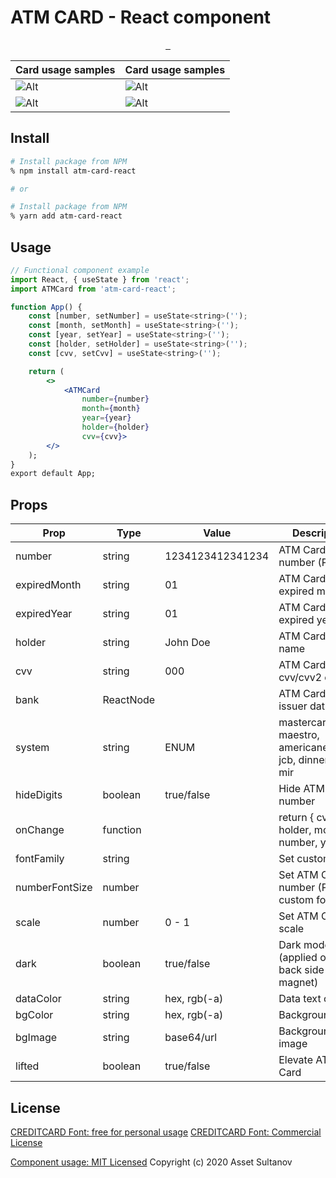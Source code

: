 # ATM CARD - React component

<p align="center">
  <a aria-label="NPM version" href="https://www.npmjs.com/package/atm-card-react">
    <img alt="" src="https://badgen.net/npm/v/atm-card-react"/>
  </a>
  <a aria-label="Downloads" href="https://npm-stat.com/charts.html?package=atm-card-react">
    <img alt="" src="https://badgen.net/npm/dw/atm-card-react"/>
  </a>
  <a aria-label="License" href="https://github.com/Assenti/atm-card-react/blob/master/LICENSE">
    <img alt="" src="https://badgen.net/npm/license/atm-card-react"/>
  </a>
</p>

|  Card usage samples | Card usage samples  |  
| - | - | 
| ![Alt](https://i.ibb.co/NnZBvT8/Screen-Shot-2020-05-16-at-23-25-19.png) | ![Alt](https://i.ibb.co/dMFHNrX/Screen-Shot-2020-05-16-at-23-25-33.png) 
| ![Alt](https://i.ibb.co/h99PGJc/Screen-Shot-2020-05-17-at-01-17-25.png) | ![Alt](https://i.ibb.co/3sPsGb5/Screen-Shot-2020-05-16-at-23-25-43.png) |


## Install
```bash
# Install package from NPM
% npm install atm-card-react

# or

# Install package from NPM
% yarn add atm-card-react
```

## Usage
```jsx
// Functional component example
import React, { useState } from 'react';
import ATMCard from 'atm-card-react';

function App() {
    const [number, setNumber] = useState<string>('');
    const [month, setMonth] = useState<string>('');
    const [year, setYear] = useState<string>('');
    const [holder, setHolder] = useState<string>('');
    const [cvv, setCvv] = useState<string>('');

    return (
        <>
            <ATMCard
                number={number}
                month={month}
                year={year}
                holder={holder}
                cvv={cvv}>
        </>
    );
}
export default App;
```

## Props
| Prop | Type | Value | Description |
| --- | --- | --- | --- |
| number | string | 1234123412341234 | ATM Card number (PAN) |
| expiredMonth | string | 01 |ATM Card expired month |
| expiredYear | string | 01 | ATM Card expired year |
| holder | string | John Doe |ATM Card holder name |
| cvv | string | 000 | ATM Card cvv/cvv2 code |
| bank | ReactNode | | ATM Card bank issuer data |
| system | string | ENUM | mastercard, visa, maestro, americanexpress, jcb, dinnersclub, mir | ATM Card payment system |
| hideDigits | boolean | true/false | Hide ATM Card number |
| onChange | function | | return { cvv, holder, month, number, year } |
| fontFamily | string | | Set custom Font |
| numberFontSize | number | | Set ATM Card number (PAN) custom font size |
| scale | number | 0 - 1 | Set ATM Card scale |
| dark | boolean | true/false | Dark mode (applied only for back side magnet) |
| dataColor | string | hex, rgb(-a) | Data text color |
| bgColor | string | hex, rgb(-a) | Background color |
| bgImage | string | base64/url | Background image |
| lifted | boolean | true/false | Elevate ATM Card |

## License

[CREDITCARD Font: free for personal usage](https://www.1001freefonts.com/credit-card.font)
[CREDITCARD Font: Commercial License](http://www.k-type.com/fonts/credit-card/)

[Component usage: MIT Licensed](/LICENSE)
Copyright (c) 2020 Asset Sultanov